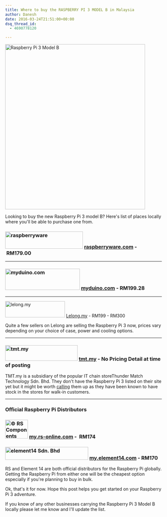 ```yaml
---
title: Where to buy the RASPBERRY PI 3 MODEL B in Malaysia
author: Danesh
date: 2016-03-24T21:51:00+00:00
dsq_thread_id:
  - 4690778120

---
```

[<img loading="lazy" class="alignnone wp-image-3615 size-medium" src="/wp-content/uploads/2016/03/Rpi3-box-510x600-450x529.jpg" alt="Raspberry Pi 3 Model B" width="450" height="529" srcset="/wp-content/uploads/2016/03/Rpi3-box-510x600-450x529.jpg 450w, /wp-content/uploads/2016/03/Rpi3-box-510x600.jpg 510w" sizes="(max-width: 450px) 100vw, 450px" />][1]

Looking to buy the new Raspberry Pi 3 model B? Here's list of places locally where you'll be able to purchase one from.

 

### <a href="http://www.raspberryware.com/product/raspberry-pi-3-b/" rel="http://www.raspberryware.com/"><img loading="lazy" class="alignnone" title="raspberryware" src="http://www.raspberryware.com/wp-content/uploads/2015/04/raspberryware_logo.png" alt="raspberryware" width="250" height="55" /></a> [raspberryware.com][2] - RM179.00

* * *

 

### [<img loading="lazy" class="alignnone" src="http://www.myduino.com/image/data/LogoMyduino2-trans.png" alt="myduino.com" width="240" height="68" />][3] [myduino.com][3] - RM199.28

* * *

[<img loading="lazy" class="alignnone" src="http://76.my/res/img/logo.png" alt="lelong.my" width="192" height="52" />][4] [Lelong.my][4] - RM199 - RM300

Quite a few sellers on Lelong are selling the Raspberry Pi 3 now, prices vary depending on your choice of case, power and cooling options.

* * *

### [<img loading="lazy" class="alignnone" src="http://www.tmt.my/onlinestore/image/cache/catalog/logo-233x50.png" alt="tmt.my" width="233" height="50" />][5] [tmt.my][5] - No Pricing Detail at time of posting

TMT.my is a subsidiary of the popular IT chain storeThunder Match Technology Sdn. Bhd. They don't have the Raspberry Pi 3 listed on their site yet but it might be worth [calling][6] them up as they have been known to have stock in the stores for walk-in customers.

* * *

### Official Raspberry Pi Distributors

### [<img loading="lazy" class="alignnone" src="http://my.rs-online.com/my/img/site/header/rs-logo_lrg.png" alt="© RS Components Sdn Bhd" width="73" height="60" />][7] [my.rs-online.com][7] -  RM174

### [<img loading="lazy" class="alignnone" src="https://www.element14.com/community/servlet/JiveServlet/downloadImage/38-12109-157644/313-48/element14+LOGO.png" alt="element14 Sdn. Bhd" width="267" height="41" />][8] [my.element14.com][8] - RM170

RS and Element 14 are both official distributors for the Raspberry Pi globally. Getting the Raspberry Pi from either one will be the cheapest option especially if you're planning to buy in bulk.

Ok, that's it for now. Hope this post helps you get started on your Raspberry Pi 3 adventure.

If you know of any other businesses carrying the Raspberry Pi 3 Model B locally please let me know and I'll update the list.

 [1]: /wp-content/uploads/2016/03/Rpi3-box-510x600.jpg
 [2]: http://www.raspberryware.com/product/raspberry-pi-3-b/
 [3]: http://www.myduino.com/index.php?route=product/product&path=83&product_id=856
 [4]: http://www.lelong.com.my/kx/raspberry+pi+3.htm
 [5]: http://www.tmt.my/onlinestore/index.php?route=product/search&search=raspberry%20pi
 [6]: http://www.tmt.my/onlinestore/index.php?route=information/information&information_id=4
 [7]: http://my.rs-online.com/web/cp/8968660,8968664/?sra=p&r=t
 [8]: http://my.element14.com/buy-raspberry-pi?ICID=I-HP-LB-mar16-raspberry-pi3